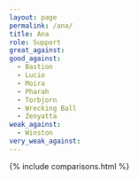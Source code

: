 ```yaml
---
layout: page
permalink: /ana/
title: Ana
role: Support
great_against:
good_against:
  - Bastion
  - Lucio
  - Moira
  - Pharah
  - Torbjorn
  - Wrecking Ball
  - Zenyatta
weak_against:
  - Winston
very_weak_against:
---
```


{% include comparisons.html %}